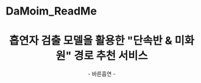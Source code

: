 # DaMoim_ReadMe
<div align="center">
  <h1>흡연자 검출 모델을 활용한 "단속반 &amp; 미화원" 경로 추천 서비스</h1>
    - 바른흡연 -
  <br />
</div>
<br />
